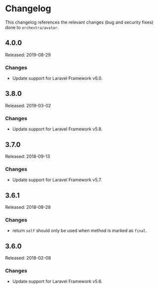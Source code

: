 # Changelog

This changelog references the relevant changes (bug and security fixes) done to `orchestra/avatar`.

## 4.0.0

Released: 2019-08-29

### Changes

* Update support for Laravel Framework v6.0.

## 3.8.0

Released: 2019-03-02

### Changes

* Update support for Laravel Framework v5.8.

## 3.7.0

Released: 2018-09-13

### Changes

* Update support for Laravel Framework v5.7.

## 3.6.1

Released: 2018-08-28

### Changes

* return `self` should only be used when method is marked as `final`.

## 3.6.0

Released: 2018-02-08

### Changes

* Update support for Laravel Framework v5.6.
